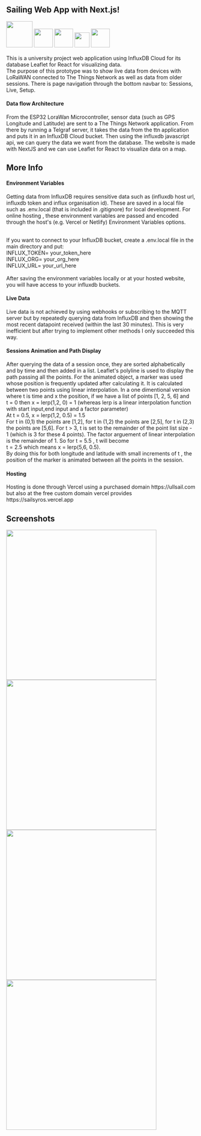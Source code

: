 <h2>
Sailing Web App with Next.js! </h2>
<div><img src="https://user-images.githubusercontent.com/72945457/218341883-77a7238a-916b-4569-815c-d64ece3bb52b.png" data-canonical-src="https://user-images.githubusercontent.com/72945457/218341883-77a7238a-916b-4569-815c-d64ece3bb52b.png" height="70" />
<img src="https://user-images.githubusercontent.com/72945457/218341884-54fc4232-9910-4958-9a67-6e5ad8757c69.png" data-canonical-src="https://user-images.githubusercontent.com/72945457/218341884-54fc4232-9910-4958-9a67-6e5ad8757c69.png" height="50" />
<img src="https://user-images.githubusercontent.com/72945457/218341828-3c991013-abda-4883-a186-810f5a9e5a5e.png" data-canonical-src="https://user-images.githubusercontent.com/72945457/218341828-3c991013-abda-4883-a186-810f5a9e5a5e.png" height="50" />
<img src="https://user-images.githubusercontent.com/72945457/218341881-68f9ad84-19e4-4407-87d9-670bb16dfc10.png" data-canonical-src="https://user-images.githubusercontent.com/72945457/218341881-68f9ad84-19e4-4407-87d9-670bb16dfc10.png" height="40" />
<img src="https://user-images.githubusercontent.com/72945457/218341983-98a9da5b-4a8b-4c3a-b954-fd029d2a49d3.png" data-canonical-src="https://user-images.githubusercontent.com/72945457/218341983-98a9da5b-4a8b-4c3a-b954-fd029d2a49d3.png" height="50" />
</div>
<br>
This is a university project web application using InfluxDB Cloud for its database Leaflet for React for visualizing data. <br>The purpose of this prototype was to show live data from devices with LoRaWAN connected to The Things Network as well as data from older sessions. There is page navigation through the bottom navbar to:  Sessions, Live, Setup. 
<br>
<h4>Data flow Architecture</h4>
From the ESP32 LoraWan Microcontroller, sensor data (such as GPS Longitude and Latitude) are sent to a The Things Network application. From there by running a Telgraf server, it takes the data from the ttn application and puts it in an InfluxDB Cloud bucket. Then using the influxdb javascript api, we can query the data we want from the database. The website is made with NextJS and we can use Leaflet for React to visualize data on a map.
<h2>More Info</h2>

<h4>Environment Variables</h4>
Getting data from InfluxDB requires sensitive data such as (influxdb host url, influxdb token and  influx organisation id). These are saved in a local file such as .env.local  (that is included in .gitignore) for local development. For online hosting , these environment variables are passed and encoded through the host's (e.g.  Vercel or Netlify) Environment Variables options. <br> <br>

If you want to connect to your InfluxDB bucket, create a  .env.local  file in the main directory and put: <br>
INFLUX_TOKEN= your_token_here <br>
INFLUX_ORG= your_org_here <br>
INFLUX_URL= your_url_here <br>
<br> After saving the environment variables locally or at your hosted website, you will have access to your influxdb buckets.

<h4>Live Data</h4>
Live data is not achieved by using webhooks or subscribing to the MQTT server but by repeatedly querying data from InfluxDB and then showing the most recent datapoint received (within the last 30 minutes). This is very inefficient but after trying to implement other methods I only succeeded this way.
<br>

<h4>Sessions Animation and Path Display</h4>
After querying the data of a session once, they are sorted alphabetically and by time and then added in a list. Leaflet's polyline is used to display the path passing all the points. For the animated object, a marker was used whose position is frequently updated after calculating it. It is calculated between two points using linear interpolation. In a one dimentional version where t is time and x the position, if we have a list of points [1, 2, 5, 6] and <br> t = 0 then x = lerp(1,2, 0) = 1 (whereas lerp is a linear interpolation function with start input,end input and a factor parameter) <br>
At t = 0.5,  x = lerp(1,2, 0.5) = 1.5 <br>
For t in (0,1) the points are [1,2], for t in (1,2) the points are [2,5], for t in (2,3) the points are [5,6]. For t > 3,  t is set to the remainder of the point list size - 1 (which is 3 for these 4 points). The factor arguement of linear interpolation is the remainder of 1. So for t = 5.5 ,  t will become <br> t = 2.5 which means x = lerp(5,6, 0.5). <br>By doing this for both longitude and latitude with small increments of t , the position of the marker is animated between all the points in the session.
<br>

<h4>Hosting</h4>
Hosting is done through Vercel using a purchased domain https://ullsail.com but also at the free custom domain vercel provides https://sailsyros.vercel.app

<h2>Screenshots</h2>
<div>
<img src="https://user-images.githubusercontent.com/72945457/216511287-cd796baf-a3a5-40ca-818c-ed4462c44dca.png" data-canonical-src="https://user-images.githubusercontent.com/72945457/216511287-cd796baf-a3a5-40ca-818c-ed4462c44dca.png" height="400" />
<!-- <img src="https://user-images.githubusercontent.com/72945457/216511674-2f4e798d-56c0-4bb8-9a4a-a32fe0ba0e55.png" data-canonical-src="https://user-images.githubusercontent.com/72945457/216511674-2f4e798d-56c0-4bb8-9a4a-a32fe0ba0e55.png"  height="400"/> -->

<img src="https://user-images.githubusercontent.com/72945457/217284180-fe4bcef5-fedd-4fb3-a3bc-fd4ff7d6dbdf.png" data-canonical-src="https://user-images.githubusercontent.com/72945457/217284180-fe4bcef5-fedd-4fb3-a3bc-fd4ff7d6dbdf.png"  height="400" />
<img src="https://user-images.githubusercontent.com/72945457/217284334-bceb5638-b782-4ef0-8bba-79b109ec7e0e.png" data-canonical-src="https://user-images.githubusercontent.com/72945457/217284334-bceb5638-b782-4ef0-8bba-79b109ec7e0e.png" height="400"/>
<img src="https://user-images.githubusercontent.com/72945457/217284365-3667252f-03bf-4ddd-8c23-5dd353e0a375.png" data-canonical-src="https://user-images.githubusercontent.com/72945457/217284334-bceb5638-b782-4ef0-8bba-79b109ec7e0e.png" height="400"/>


</div>
